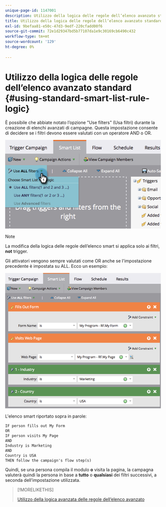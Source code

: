 ```yaml
---
unique-page-id: 1147001
description: Utilizzo della logica delle regole dell’elenco avanzato standard - Documenti Marketo - Documentazione del prodotto
title: Utilizzo della logica delle regole dell’elenco avanzato standard
exl-id: 9befaa81-e50c-47d3-9edf-220cfadd00f6
source-git-commit: 72e1d29347bd5b77107da1e9c30169cb6490c432
workflow-type: tm+mt
source-wordcount: '129'
ht-degree: 0%

---
```


# Utilizzo della logica delle regole dell’elenco avanzato standard {#using-standard-smart-list-rule-logic}

È possibile che abbiate notato l’opzione &quot;Use filters&quot; (Usa filtri) durante la creazione di elenchi avanzati di campagne. Questa impostazione consente di decidere se i filtri devono essere valutati con un operatore AND o OR.

![](assets/image2014-9-22-14-3a12-3a42.png)

>[!NOTE]
>
>La modifica della logica delle regole dell’elenco smart si applica solo ai filtri, **not** trigger.

Gli attivatori vengono sempre valutati come OR anche se l&#39;impostazione precedente è impostata su ALL.  Ecco un esempio:

![](assets/image2014-9-22-14-3a12-3a57.png)

L&#39;elenco smart riportato sopra in parole:

```box
IF person fills out My Form
OR
IF person visits My Page 
AND 
Industry is Marketing 
AND 
Country is USA 
THEN follow the campaign's flow step(s)
```

Quindi, se una persona compila il modulo **o** visita la pagina, la campagna valuterà quindi la persona in base a **tutto** o **qualsiasi** dei filtri successivi, a seconda dell’impostazione utilizzata.

>[!MORELIKETHIS]
>
>[Utilizzo della logica avanzata delle regole dell’elenco avanzato](/help/marketo/product-docs/core-marketo-concepts/smart-lists-and-static-lists/using-smart-lists/using-advanced-smart-list-rule-logic.md)
